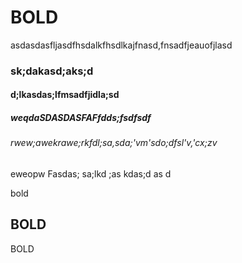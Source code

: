# BOLD

asdasdasfljasdfhsdalkfhsdlkajfnasd,fnsadfjeauofjlasd

### sk;dakasd;aks;d

#### d;lkasdas;lfmsadfjidla;sd

##### weqdaSDASDASFAFfdds;fsdfsdf

###### rwew;awekrawe;rkfdl;sa,sda;'vm'sdo;dfsl'v,'cx;zv

eweopw Fasdas; sa;lkd ;as kdas;d as d

bold

## BOLD

BOLD